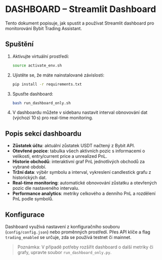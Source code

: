 # DASHBOARD – Streamlit Dashboard

Tento dokument popisuje, jak spustit a používat Streamlit dashboard pro monitorování Bybit Trading Assistant.

## Spuštění

1. Aktivujte virtuální prostředí:
   ```bash
   source activate_env.sh
   ```
2. Ujistěte se, že máte nainstalované závislosti:
   ```bash
   pip install -r requirements.txt
   ```
3. Spusťte dashboard:
   ```bash
   bash run_dashboard_only.sh
   ```
4. V dashboardu můžete v sidebaru nastavit interval obnovování dat (výchozí 10 s) pro real-time monitoring.

## Popis sekcí dashboardu

- **Zůstatek účtu**: aktuální zůstatek USDT načtený z Bybit API.
- **Otevřené pozice**: tabulka všech aktivních pozic s informacemi o velikosti, entry/current price a unrealized PnL.
- **Historie obchodů**: interaktivní graf PnL jednotlivých obchodů za vybrané období.
- **Tržní data**: výběr symbolu a interval, vykreslení candlestick grafu z historických dat.
- **Real-time monitoring**: automatické obnovování zůstatku a otevřených pozic dle nastaveného intervalu.
- **Performance analytics**: metriky celkového a denního PnL a rozdělení PnL podle symbolů.

## Konfigurace

Dashboard využívá nastavení z konfiguračního souboru (`config/config.json`) nebo proměnných prostředí. Přes API klíče a flag `trading_enabled` se určuje, zda se používá testnet či mainnet.

> Poznámka: V případě potřeby rozšířit dashboard o další metriky či grafy, upravte soubor `run_dashboard_only.py`.